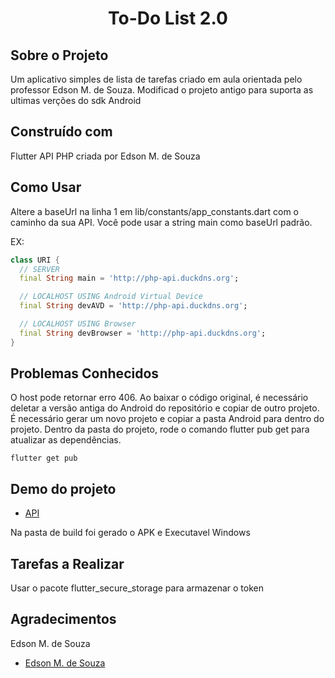 <h1 align="center">To-Do List 2.0</h1>

## Sobre o Projeto
Um aplicativo simples de lista de tarefas criado em aula orientada pelo professor Edson M. de Souza.
Modificad o projeto antigo para suporta as ultimas verções do sdk Android

## Construído com
Flutter
API PHP criada por Edson M. de Souza

## Como Usar
Altere a baseUrl na linha 1 em lib/constants/app_constants.dart com o caminho da sua API. 
Você pode usar a string main como baseUrl padrão.

EX: 
``` dart 
class URI {
  // SERVER
  final String main = 'http://php-api.duckdns.org';

  // LOCALHOST USING Android Virtual Device
  final String devAVD = 'http://php-api.duckdns.org';

  // LOCALHOST USING Browser
  final String devBrowser = 'http://php-api.duckdns.org';
}
```

## Problemas Conhecidos
O host pode retornar erro 406.
Ao baixar o código original, é necessário deletar a versão antiga do Android do repositório e copiar de outro projeto.
É necessário gerar um novo projeto e copiar a pasta Android para dentro do projeto.
Dentro da pasta do projeto, rode o comando flutter pub get para atualizar as dependências.

``` shell
flutter get pub
```

## Demo do projeto
* [API](http://php-api.duckdns.org/)

Na pasta de build foi gerado o APK e Executavel Windows 

## Tarefas a Realizar
Usar o pacote flutter_secure_storage para armazenar o token

## Agradecimentos
Edson M. de Souza
* [Edson M. de Souza](https://github.com/EdsonMSouza)



